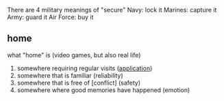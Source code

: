 There are 4 military meanings of "secure"
Navy: lock it
Marines: capture it
Army: guard it
Air Force: buy it

## home

what "home" is (video games, but also real life)
1. somewhere requiring regular visits ([application](purpose))
2. somewhere that is familiar (reliability)
3. somewhere that is free of [conflict] (safety)
4. somewhere where good memories have happened (emotion)

